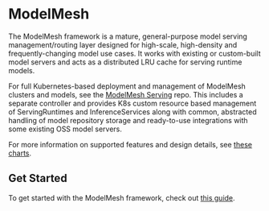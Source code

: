# ModelMesh

The ModelMesh framework is a mature, general-purpose model serving management/routing layer designed for high-scale, high-density and frequently-changing model use cases. It works with existing or custom-built model servers and acts as a distributed LRU cache for serving runtime models.

For full Kubernetes-based deployment and management of ModelMesh clusters and models, see the [ModelMesh Serving](https://github.com/kserve/modelmesh-serving) repo. This includes a separate controller and provides K8s custom resource based management of ServingRuntimes and InferenceServices along with common, abstracted handling of model repository storage and ready-to-use integrations with some existing OSS model servers.

For more information on supported features and design details, see [these charts](https://github.com/kserve/modelmesh/files/8854091/modelmesh-jun2022.pdf).

## Get Started

To get started with the ModelMesh framework, check out [this guide](/docs/overview.md).
